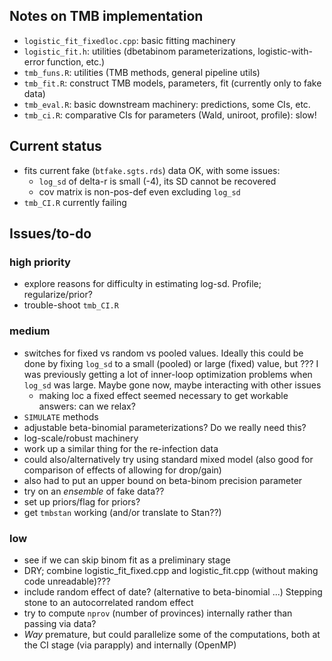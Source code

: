 ## Notes on TMB implementation

- `logistic_fit_fixedloc.cpp`: basic fitting machinery
- `logistic_fit.h`: utilities (dbetabinom parameterizations, logistic-with-error function, etc.)
- `tmb_funs.R`: utilities (TMB methods, general pipeline utils)
- `tmb_fit.R`: construct TMB models, parameters, fit (currently only to fake data)
- `tmb_eval.R`: basic downstream machinery: predictions, some CIs, etc.
- `tmb_ci.R`: comparative CIs for parameters (Wald, uniroot, profile): slow!

## Current status

- fits current fake (`btfake.sgts.rds`) data OK, with some issues:
   - `log_sd` of delta-r is small (-4), its SD cannot be recovered
   - cov matrix is non-pos-def even excluding `log_sd`
- `tmb_CI.R` currently failing

## Issues/to-do

### high priority

- explore reasons for difficulty in estimating log-sd. Profile; regularize/prior?
- trouble-shoot `tmb_CI.R`

### medium

- switches for fixed vs random vs pooled values. Ideally this could be done by fixing `log_sd` to a small (pooled) or large (fixed) value, but ??? I was previously getting a lot of inner-loop optimization problems when `log_sd` was large. Maybe gone now, maybe interacting with other issues
    - making loc a fixed effect seemed necessary to get workable answers: can we relax?
- `SIMULATE` methods
- adjustable beta-binomial parameterizations? Do we really need this?
- log-scale/robust machinery
- work up a similar thing for the re-infection data
- could also/alternatively try using standard mixed model (also good for comparison of effects of allowing for drop/gain)
- also had to put an upper bound on beta-binom precision parameter
- try on an *ensemble* of fake data??
- set up priors/flag for priors?
- get `tmbstan` working (and/or translate to Stan??)

### low

- see if we can skip binom fit as a preliminary stage
- DRY; combine logistic_fit_fixed.cpp and logistic_fit.cpp (without making code unreadable)???
- include random effect of date? (alternative to beta-binomial ...) Stepping stone to an autocorrelated random effect
- try to compute `nprov` (number of provinces) internally rather than passing via data?
- *Way* premature, but could parallelize some of the computations, both at the CI stage (via parapply) and internally (OpenMP)
 
